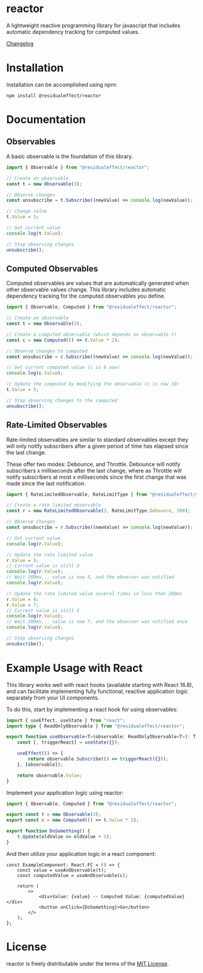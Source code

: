 # reactor

A lightweight reactive programming library for javascript that includes automatic dependency tracking for computed values.

[Changelog](CHANGELOG.md)

# Installation

Installation can be accomplished using npm:

`npm install @residualeffect/reactor`

# Documentation

## Observables

A basic observable is the foundation of this library.

```ts
import { Observable } from "@residualeffect/reactor";

// Create an observable
const t = new Observable(3);

// Observe changes
const unsubscribe = t.Subscribe((newValue) => console.log(newValue));

// Change value
t.Value = 5;

// Get current value
console.log(t.Value);

// Stop observing changes
unsubscribe();
```

## Computed Observables

Computed observables are values that are automatically generated when other observable values change.  This library includes automatic dependency tracking for the computed observables you define.

```ts
import { Observable, Computed } from "@residualeffect/reactor";

// Create an observable
const t = new Observable(3);

// Create a computed observable (which depends on observable t)
const c = new Computed(() => t.Value * 2);

// Observe changes to computed
const unsubscribe = c.Subscribe((newValue) => console.log(newValue));

// Get current computed value (c is 6 now)
console.log(c.Value);

// Update the computed by modifying the observable (c is now 10)
t.Value = 5;

// Stop observing changes to the computed
unsubscribe();
```

## Rate-Limited Observables

Rate-limited observables are similar to standard observables except they will only notify subscribers after a given period of time has elapsed since the last change.

These offer two modes: Debounce, and Throttle.  Debounce will notify subscribers x milliseconds after the last change, where as Throttle will notify subscribers at most x milliseconds since the first change that was made since the last notification.

```ts
import { RateLimitedObservable, RateLimitType } from "@residualeffect/reactor";

// Create a rate limited observable
const r = new RateLimitedObservable(3, RateLimitType.Debounce, 200);

// Observe changes
const unsubscribe = r.Subscribe((newValue) => console.log(newValue));

// Get current value
console.log(r.Value);

// Update the rate limited value
r.Value = 5;
// Current value is still 3
console.log(r.Value);
// Wait 200ms... value is now 5, and the observer was notified
console.log(r.Value);

// Update the rate limited value several times in less than 200ms
r.Value = 6;
r.Value = 7;
// Current value is still 5
console.log(r.Value);
// Wait 200ms... value is now 7, and the observer was notified once
console.log(r.Value);

// Stop observing changes
unsubscribe();
```

# Example Usage with React

This library works well with react hooks (available starting with React 16.8), and can facilitate implementing fully functional, reactive application logic separately from your UI components.

To do this, start by implementing a react hook for using observables:

```ts
import { useEffect, useState } from "react";
import type { ReadOnlyObservable } from "@residualeffect/reactor";

export function useObservable<T>(observable: ReadOnlyObservable<T>): T {
	const [, triggerReact] = useState({});

	useEffect(() => {
		return observable.Subscribe(() => triggerReact({}));
	}, [observable]);

	return observable.Value;
}
```

Implement your application logic using reactor:

```ts
import { Observable, Computed } from "@residualeffect/reactor";

export const t = new Observable(3);
export const c = new Computed(() => t.Value * 2);

export function DoSomething() {
	t.Update(oldValue => oldValue + 1);
}
```

And then utilize your application logic in a react component:

```tsx
const ExampleComponent: React.FC = () => {
	const value = useAnObservable(t);
	const computedValue = useAnObservable(c);

	return (
		<>
			<div>Value: {value} -- Computed Value: {computedValue}</div>
			<button onClick={DoSomething}>Go</button>
		</>
	);
};
```

# License

reactor is freely distributable under the terms of the [MIT License](LICENSE).